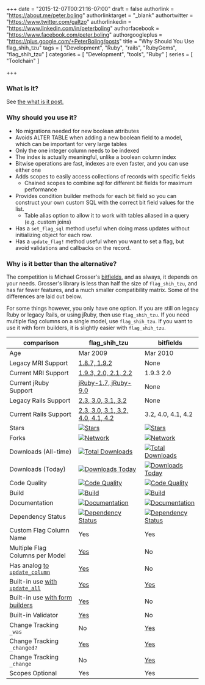 +++
date = "2015-12-07T00:21:16-07:00"
draft = false
authorlink = "https://about.me/peter.boling"
authorlinktarget = "_blank"
authortwitter = "https://www.twitter.com/galtzo"
authorlinkedin = "https://www.linkedin.com/in/peterboling"
authorfacebook = "https://www.facebook.com/peter.boling"
authorgoogleplus = "https://plus.google.com/+PeterBoling/posts"
title = "Why Should You Use flag_shih_tzu"
tags = [ "Development", "Ruby", "rails", "RubyGems", "flag_shih_tzu" ]
categories = [ "Development", "tools", "Ruby" ]
series = [ "Toolchain" ]

+++

### What is it?

See [the what is it post.](/flag_shih_tzu)

### Why should you use it?

* No migrations needed for new boolean attributes
* Avoids ALTER TABLE when adding a new boolean field to a model, which can be important for very large tables
* Only the one integer column needs to be indexed
* The index is actually meaningful, unlike a boolean column index
* Bitwise operations are fast, indexes are even faster, and you can use either one
* Adds scopes to easily access collections of records with specific fields
  * Chained scopes to combine sql for different bit fields for maximum performance
* Provides condition builder methods for each bit field so you can construct your own custom SQL with the correct bit field values for the list.
  * Table alias option to allow it to work with tables aliased in a query (e.g. custom joins)
* Has a `set_flag_sql` method useful when doing mass updates without initializing object for each row.
* Has a `update_flag!` method useful when you want to set a flag, but avoid validations and callbacks on the record.

### Why is it better than the alternative?

The competition is Michael Grosser's [bitfields](https://github.com/grosser/bitfields), and as always, it depends on your needs. Grosser's library is less than half the size of `flag_shih_tzu`, and has far fewer features, and a much smaller compatibility matrix.  Some of the differences are laid out below.

For some things however, you only have one option.  If you are still on legacy Ruby or legacy Rails, or using jRuby, then use `flag_shih_tzu`.  If you need multiple flag columns on a single model, use `flag_shih_tzu`.  If you want to use it with form builders, it is slightly easier with `flag_shih_tzu`.

comparison            | flag_shih_tzu | bitfields
--------------------- | ------------- | ---------
Age                   | Mar 2009      | Mar 2010
Legacy MRI Support    | [1.8.7, 1.9.2](https://github.com/pboling/flag_shih_tzu/tree/0.2.X#prerequisites "0.2.X branch") | None
Current MRI Support   | [1.9.3, 2.0, 2.1, 2.2](https://github.com/pboling/flag_shih_tzu/tree/master#compatibility-matrix "Compatability Matrix") | 1.9.3 2.0
Current jRuby Support | [jRuby-1.7, jRuby-9.0](https://github.com/pboling/flag_shih_tzu/tree/master#compatibility-matrix "Compatability Matrix") | None
Legacy Rails Support  | [2.3, 3.0, 3.1, 3.2](https://github.com/pboling/flag_shih_tzu/tree/0.2.X#prerequisites "0.2.X branch") | None
Current Rails Support | [2.3, 3.0, 3.1, 3.2, 4.0, 4.1, 4.2](https://github.com/pboling/flag_shih_tzu/tree/master#compatibility-matrix "Compatability Matrix") | 3.2, 4.0, 4.1, 4.2
Stars                 | [![Stars](https://img.shields.io/github/stars/pboling/flag_shih_tzu.svg?style=social)](https://github.com/pboling/flag_shih_tzu/stargazers) | [![Stars](https://img.shields.io/github/stars/grosser/bitfields.svg?style=social)](https://github.com/grosser/bitfields/stargazers)
Forks                 | [![Network](https://img.shields.io/github/forks/pboling/flag_shih_tzu.svg?style=social)](https://github.com/pboling/flag_shih_tzu/network) | [![Network](https://img.shields.io/github/forks/grosser/bitfields.svg?style=social)](https://github.com/grosser/bitfields/network)
Downloads (All-time)  | [![Total Downloads](https://img.shields.io/gem/rt/flag_shih_tzu.svg)](https://github.com/pboling/flag_shih_tzu) | [![Total Downloads](https://img.shields.io/gem/rt/bitfields.svg)](https://github.com/grosser/bitfields)
Downloads (Today)     | [![Downloads Today](https://img.shields.io/gem/rd/flag_shih_tzu.svg)](https://github.com/pboling/flag_shih_tzu) | [![Downloads Today](https://img.shields.io/gem/rd/bitfields.svg)](https://github.com/grosser/bitfields)
Code Quality          | [![Code Quality](https://img.shields.io/codeclimate/github/pboling/flag_shih_tzu.svg)](https://codeclimate.com/github/pboling/flag_shih_tzu) | [![Code Quality](https://img.shields.io/codeclimate/github/grosser/bitfields.svg)](https://codeclimate.com/github/grosser/bitfields)
Build                 | [![Build](https://img.shields.io/travis/pboling/flag_shih_tzu.svg)](https://travis-ci.org/pboling/flag_shih_tzu) | [![Build](https://img.shields.io/travis/grosser/bitfields.svg)](https://travis-ci.org/grosser/bitfields)
Documentation         | [![Documentation](http://inch-ci.org/github/pboling/flag_shih_tzu.svg)](http://inch-ci.org/github/pboling/flag_shih_tzu) | [![Documentation](http://inch-ci.org/github/grosser/bitfields.svg)](http://inch-ci.org/github/grosser/bitfields)
Dependency Status     | [![Dependency Status](https://gemnasium.com/pboling/flag_shih_tzu.svg)](https://gemnasium.com/pboling/flag_shih_tzu) | [![Dependency Status](https://gemnasium.com/grosser/bitfields.svg)](https://gemnasium.com/grosser/bitfields)
Custom Flag Column Name | Yes | Yes
Multiple Flag Columns per Model | [Yes](https://github.com/pboling/flag_shih_tzu#using-a-custom-column-name) | No
Has analog [to `update_column`](http://api.rubyonrails.org/classes/ActiveRecord/Persistence.html#method-i-update_column) | [Yes](https://github.com/pboling/flag_shih_tzu/tree/master#callbacks-and-validations "update_flag!") | No
Built-in use [with `update_all`](http://api.rubyonrails.org/classes/ActiveRecord/Relation.html#method-i-update_all "ActiveRecord::Relation") | [Yes](https://github.com/pboling/flag_shih_tzu#updating-flag-column-by-raw-sql "set_flag_sql") | [Yes](https://github.com/grosser/bitfields/blob/master/lib/bitfields.rb#L62 "set_bitfield_sql")
Built-in use [with form builders](https://github.com/plataformatec/simple_form#usage "SimpleForm or Rails") | [Yes](https://github.com/pboling/flag_shih_tzu/blob/master/lib/flag_shih_tzu.rb#L544 "as_flag_collection") | No
Built-in Validator    | [Yes](https://github.com/pboling/flag_shih_tzu/blob/master/lib/flag_shih_tzu/validators.rb#L37 "validated_presence_of_flags") | No
Change Tracking `_was` | No | [Yes](https://github.com/grosser/bitfields/blob/master/lib/bitfields.rb#L87)
Change Tracking `_changed?` | [Yes](https://github.com/pboling/flag_shih_tzu/blob/master/lib/flag_shih_tzu.rb#L105) | [Yes](https://github.com/grosser/bitfields/blob/master/lib/bitfields.rb#L88)
Change Tracking `_change` | No | [Yes](https://github.com/grosser/bitfields/blob/master/lib/bitfields.rb#L89)
Scopes Optional       | Yes | Yes
